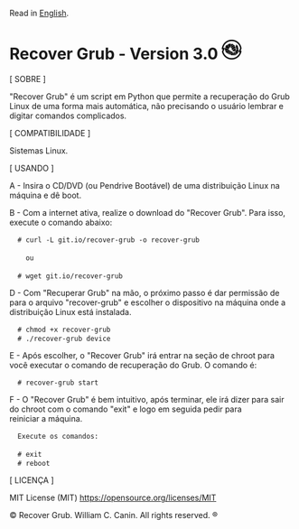 Read in [English](https://github.com/williamcanin/recover-grub/blob/master/README.md).

# Recover Grub - Version 3.0 <img src="https://raw.githubusercontent.com/williamcanin/recover-grub/master/logotype/recover-grub-icon.png" alt="Recover Grub Logotype" width="7%" height="7%"/>



[ SOBRE ]

  "Recover Grub" é um script em Python que permite a recuperação do Grub
  Linux de uma forma mais automática, não precisando o usuário
  lembrar e digitar comandos complicados.


[ COMPATIBILIDADE ]

  Sistemas Linux.

[ USANDO ]

  A - Insira o CD/DVD (ou Pendrive Bootável) de uma distribuição Linux
      na máquina e dê boot.

  B - Com a internet ativa, realize o download do
      "Recover Grub". Para isso, execute o comando abaixo:

      # curl -L git.io/recover-grub -o recover-grub

        ou

      # wget git.io/recover-grub

  D -  Com "Recuperar Grub" na mão, o próximo passo é dar permissão de para o
       arquivo "recover-grub" e escolher o dispositivo na máquina onde a
       distribuição Linux está instalada.

      # chmod +x recover-grub
      # ./recover-grub device

  E - Após escolher, o "Recover Grub" irá entrar na seção de chroot
      para você executar o comando de recuperação do Grub. O comando é:

      # recover-grub start

  F - O "Recover Grub" é bem intuitivo, após terminar, ele irá dizer para
      sair do chroot com o comando "exit" e logo em seguida pedir para  
      reiniciar a máquina.

      Execute os comandos:

      # exit
      # reboot

[ LICENÇA ]

  MIT License (MIT)
  https://opensource.org/licenses/MIT


 © Recover Grub. William C. Canin. All rights reserved. ®
